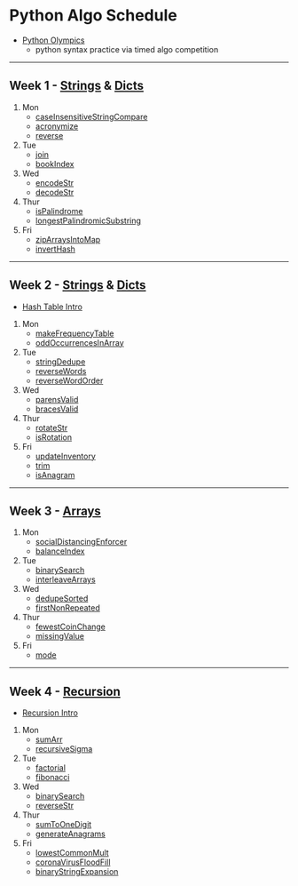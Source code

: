 # Python Algo Schedule

- [Python Olympics](https://docs.google.com/presentation/d/1l8L_gnuIUrA5yZUfrYyMbzyI7hx9ksm2hwRlIjkXRzQ/edit?ts=5cf7ec65#slide=id.p)
  - python syntax practice via timed algo competition

---

## Week 1 - [Strings](../src/strings) & [Dicts](../src/objects)

1. Mon
   - [caseInsensitiveStringCompare](../src/strings/caseInsensitiveStringCompare/index.js)
   - [acronymize](../src/strings/acronymize/index.js)
   - [reverse](../src/strings/reverseString/index.js)
2. Tue
   - [join](../src/recreated_methods/Array/join/index.js)
   - [bookIndex](../src/strings/bookIndex/index.js)
3. Wed
   - [encodeStr](../src/strings/encodeStr/index.js)
   - [decodeStr](../src/strings/decodeStr/index.js)
4. Thur
   - [isPalindrome](../src/strings/isPalindrome/index.js)
   - [longestPalindromicSubstring](../src/strings/longestPalindromicSubstring/index.js)
5. Fri
   - [zipArraysIntoMap](../src/objects/zipArraysIntoMap/index.js)
   - [invertHash](../src/objects/invertObj/index.js)

---

## Week 2 - [Strings](../src/strings) & [Dicts](../src/objects)

- [Hash Table Intro](https://docs.google.com/document/d/1r_01EQDb5jGwPPDH0cVolo1L8FJZlHp9p2jd3nfW3TQ/edit?usp=sharing)

1. Mon
   - [makeFrequencyTable](../src/objects/makeFrequencyTable/index.js)
   - [oddOccurrencesInArray](../src/arrays/oddOccurrencesInArray/index.js)
2. Tue
   - [stringDedupe](../src/strings/stringDedupe/index.js)
   - [reverseWords](../src/strings/reverseWords/index.js)
   - [reverseWordOrder](../src/strings/reverseWordOrder/index.js)
3. Wed
   - [parensValid](../src/strings/parensValid/index.js)
   - [bracesValid](../src/strings/bracesValid/index.js)
4. Thur
   - [rotateStr](../src/strings/rotateStr/index.js)
   - [isRotation](../src/strings/isRotation/index.js)
5. Fri
   - [updateInventory](../src/objects/updateInventory/index.js)
   - [trim](../src/strings/trim/index.js)
   - [isAnagram](../src/strings/isAnagram/index.js)

---

## Week 3 - [Arrays](../src/arrays)

1. Mon
   - [socialDistancingEnforcer](../src/arrays/socialDistancingEnforcer/index.js)
   - [balanceIndex](../src/arrays/balanceIndex/index.js)
2. Tue
   - [binarySearch](../src/arrays/binarySearch/index.js)
   - [interleaveArrays](../src/arrays/interleaveArrays/index.js)
3. Wed
   - [dedupeSorted](../src/arrays/dedupeSorted/index.js)
   - [firstNonRepeated](../src/arrays/firstNonRepeated/index.js)
4. Thur
   - [fewestCoinChange](../src/objects/fewestCoinChange/index.js)
   - [missingValue](../src/arrays/missingValue/index.js)
5. Fri
   - [mode](../src/arrays/mode/index.js)

---

## Week 4 - [Recursion](../src/recursion)

- [Recursion Intro](../src/recursion/intro-notes/intro)

1. Mon
   - [sumArr](../src/recursion/sumArr/index.js)
   - [recursiveSigma](../src/recursion/recursiveSigma/index.js)
2. Tue
   - [factorial](../src/recursion/factorial/index.js)
   - [fibonacci](../src/recursion/fibonacci/index.js)
3. Wed
   - [binarySearch](../src/recursion/binarySearch/index.js)
   - [reverseStr](../src/recursion/reverseStr/index.js)
4. Thur
   - [sumToOneDigit](../src/recursion/sumToOneDigit/index.js)
   - [generateAnagrams](../src/recursion/generateAnagrams/index.js)
5. Fri
   - [lowestCommonMult](../src/recursion/lowestCommonMult/index.js)
   - [coronaVirusFloodFill](../src/recursion/coronaVirusFloodFill/index.js)
   - [binaryStringExpansion](../src/recursion/binaryStringExpansion/index.js)
